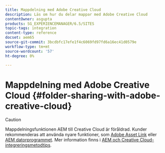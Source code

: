 ```yaml
---
title: Mappdelning med Adobe Creative Cloud
description: Läs om hur du delar mappar med Adobe Creative Cloud
contentOwner: asgupta
products: SG_EXPERIENCEMANAGER/6.5/SITES
topic-tags: integration
content-type: reference
docset: aem65
source-git-commit: 3bcdbfc17efe1f4c6069fd97fd6a16ec41d0579e
workflow-type: tm+mt
source-wordcount: '57'
ht-degree: 0%

---
```



# Mappdelning med Adobe Creative Cloud {#folder-sharing-with-adobe-creative-cloud}

>[!CAUTION]
>
>Mappdelningsfunktionen AEM till Creative Cloud är föråldrad. Kunder rekommenderas att använda nyare funktioner, som [Adobe Asset Link](https://helpx.adobe.com/enterprise/using/adobe-asset-link.html) eller [AEM datorprogrammet](https://experienceleague.adobe.com/docs/experience-manager-desktop-app/using/using.html). Mer information finns i [AEM och Creative Cloud-integreringsmetodtips](/help/assets/aem-cc-integration-best-practices.md).

<!-- TBD: This article is removed from TOC and is not published. The functionality does not exist.

Adobe Experience Manager (AEM) Assets lets you share folders containing assets with Adobe Creative Cloud users. For details on how to configure Adobe Marketing Cloud to let you share assets with Adobe Creative Cloud, see [Configuring Assets-Creative Cloud integration](/help/sites-administering/configure-assets-cc-integration.md).

1. In the Assets console, select a folder to share with Creative Cloud.

   ![chlimage_1-139](assets/chlimage_1-139.png)

1. From the toolbar, click **Share**.

   ![chlimage_1-140](assets/chlimage_1-140.png)

1. From the list, select the **Adobe Creative Cloud** option.

   ![chlimage_1-141](assets/chlimage_1-141.png)

1. In the **Creative Cloud Sharing** page, add the user to share the folder with and then click **Save**.

   ![chlimage_1-142](assets/chlimage_1-142.png)

1. Click **Ok** to close the confirmation message.
1. Log on to Creative Cloud with the credentials of the user you shared the folder with. The shared folder is available in Creative Cloud.
-->
